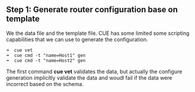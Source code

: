 ## Step 1: Generate router configuration base on template

We the data file and the template file. CUE has some limited some scripting capabilities that we can use to generate the configuration. 

```console
➜  cue vet
➜  cue cmd -t "name=Host1" gen
➜  cue cmd -t "name=Host2" gen
```

The first command **cue vet** validates the data, but actually the configure generation implicitly validate the data and woudl fail if the data were incorrect based on the schema. 
